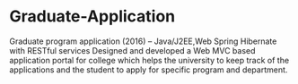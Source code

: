 # Graduate-Application

Graduate program application (2016) – Java/J2EE,Web Spring Hibernate with RESTful services
Designed and developed a Web MVC based application portal for college which helps the university to keep track of the applications and the student to apply for specific program and department.

